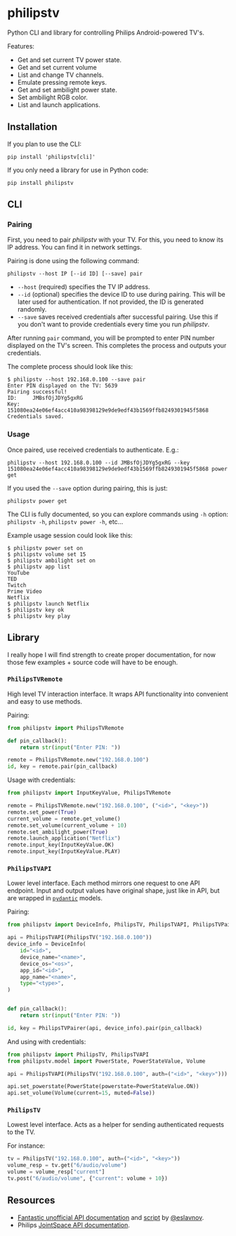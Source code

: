 # philipstv

Python CLI and library for controlling Philips Android-powered TV's.

Features:
- Get and set current TV power state.
- Get and set current volume
- List and change TV channels.
- Emulate pressing remote keys.
- Get and set ambilight power state.
- Set ambilight RGB color.
- List and launch applications.

## Installation
If you plan to use the CLI:
```shell
pip install 'philipstv[cli]'
```

If you only need a library for use in Python code:
```shell
pip install philipstv
```

## CLI

### Pairing
First, you need to pair *philipstv* with your TV.
For this, you need to know its IP address.
You can find it in network settings.

Pairing is done using the following command:
```shell
philipstv --host IP [--id ID] [--save] pair
```

- `--host` (required) specifies the TV IP address.
- `--id` (optional) specifies the device ID to use during pairing.
  This will be later used for authentication.
  If not provided, the ID is generated randomly.
- `--save` saves received credentials after successful pairing.
  Use this if you don't want to provide credentials every time you run *philipstv*.

After running `pair` command, you will be prompted to enter PIN number displayed on the TV's screen.
This completes the process and outputs your credentials.

The complete process should look like this:
```
$ philipstv --host 192.168.0.100 --save pair
Enter PIN displayed on the TV: 5639
Pairing successful!
ID:     JMBsfOjJDYg5gxRG
Key:    151080ea24e06ef4acc410a98398129e9de9edf43b1569ffb8249301945f5868
Credentials saved.
```

### Usage
Once paired, use received credentials to authenticate. E.g.:
```shell
philipstv --host 192.168.0.100 --id JMBsfOjJDYg5gxRG --key 151080ea24e06ef4acc410a98398129e9de9edf43b1569ffb8249301945f5868 power get
```
If you used the `--save` option during pairing, this is just:
```shell
philipstv power get
```
The CLI is fully documented, so you can explore commands using `-h` option: `philipstv -h`, `philipstv power -h`, etc...

Example usage session could look like this:
```
$ philipstv power set on
$ philipstv volume set 15
$ philipstv ambilight set on
$ philipstv app list
YouTube
TED
Twitch
Prime Video
Netflix
$ philipstv launch Netflix
$ philipstv key ok
$ philipstv key play
```

## Library
I really hope I will find strength to create proper documentation, for now those few examples + source code will have to be enough.

### `PhilipsTVRemote`
High level TV interaction interface.
It wraps API functionality into convenient and easy to use methods.

Pairing:
```python
from philipstv import PhilipsTVRemote

def pin_callback():
    return str(input("Enter PIN: "))

remote = PhilipsTVRemote.new("192.168.0.100")
id, key = remote.pair(pin_callback)
```

Usage with credentials:
```python
from philipstv import InputKeyValue, PhilipsTVRemote

remote = PhilipsTVRemote.new("192.168.0.100", ("<id>", "<key>"))
remote.set_power(True)
current_volume = remote.get_volume()
remote.set_volume(current_volume + 10)
remote.set_ambilight_power(True)
remote.launch_application("Netflix")
remote.input_key(InputKeyValue.OK)
remote.input_key(InputKeyValue.PLAY)
```

### `PhilipsTVAPI`
Lower level interface.
Each method mirrors one request to one API endpoint.
Input and output values have original shape, just like in API, but are wrapped in [`pydantic`](https://github.com/samuelcolvin/pydantic) models.

Pairing:
```python
from philipstv import DeviceInfo, PhilipsTV, PhilipsTVAPI, PhilipsTVPairer

api = PhilipsTVAPI(PhilipsTV("192.168.0.100"))
device_info = DeviceInfo(
    id="<id>",
    device_name="<name>",
    device_os="<os>",
    app_id="<id>",
    app_name="<name>",
    type="<type>",
)


def pin_callback():
    return str(input("Enter PIN: "))

id, key = PhilipsTVPairer(api, device_info).pair(pin_callback)
```

And using with credentials:
```python
from philipstv import PhilipsTV, PhilipsTVAPI
from philipstv.model import PowerState, PowerStateValue, Volume

api = PhilipsTVAPI(PhilipsTV("192.168.0.100", auth=("<id>", "<key>")))

api.set_powerstate(PowerState(powerstate=PowerStateValue.ON))
api.set_volume(Volume(current=15, muted=False))
```

### `PhilipsTV`
Lowest level interface. Acts as a helper for sending authenticated requests to the TV.

For instance:
```python
tv = PhilipsTV("192.168.0.100", auth=("<id>", "<key>"))
volume_resp = tv.get("6/audio/volume")
volume = volume_resp["current"]
tv.post("6/audio/volume", {"current": volume + 10})
```

## Resources
- [Fantastic unofficial API documentation](https://github.com/eslavnov/pylips/blob/master/docs/Home.md) and [script](https://github.com/eslavnov/pylips) by [@eslavnov](https://github.com/eslavnov).
- Philips [JointSpace API documentation](http://jointspace.sourceforge.net/projectdata/documentation/jasonApi/1/doc/API.html).
